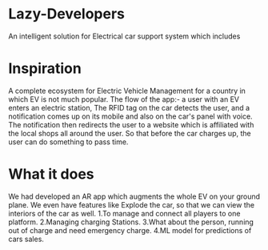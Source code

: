 # Lazy-Developers

An intelligent solution for  Electrical car support system which includes

# Inspiration
A complete ecosystem for Electric Vehicle Management for a country in which EV is not much popular. The flow of the app:- a user with an EV enters an electric station, The RFID tag on the car detects the user, and a notification comes up on its mobile and also on the car's panel with voice. The notification then redirects the user to a website which is affiliated with the local shops all around the user. So that before the car charges up, the user can do something to pass time.

# What it does
We had developed an AR app which augments the whole EV on your ground plane. We even have features like Explode the car, so that we can view the interiors of the car as well. 1.To manage and connect all players to one platform. 2.Managing charging Stations. 3.What about the person, running out of charge and need emergency charge. 4.ML model for predictions of cars sales.
